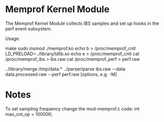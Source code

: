 Memprof Kernel Module
=====================

The Memprof Kernel Module collects IBS samples and set up hooks in the perf event subsystem.

Usage:

make
sudo insmod ./memprof.ko
echo b > /proc/memprof_cntl
LD_PRELOAD=../library/ldlib.so <app>
echo e > /proc/memprof_cntl
cat /proc/memprof_ibs > ibs.raw
cat /proc/memprof_perf > perf.raw

../library/merge /tmp/data.*
../parser/parse ibs.raw --data data.processed.raw --perf perf.raw [options, e.g. -M]


Notes
=====
To set sampling frequency change the mod-memprof.c code:
int max_cnt_op = 100000;

